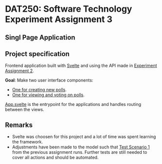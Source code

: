 # DAT250: Software Technology Experiment Assignment 3
## Singl Page Application

## Project specification

Frontend application built with [Svelte](https://svelte.dev/) and using the API made in [Experiment Assignment 2](https://github.com/Tevuz/DAT250-Assignment2/blob/main/dat250-expass2.md).

<b>Goal</b>: Make two user interface components:
-  [One for creating new polls](/app/src/lib/poll_create.svelte).
-  [One for viewing and voting on polls](/app/src/lib/poll_list.svelte).

[App.svelte](/app/src/App.svelte) is the entrypoint for the applications and handles routing between the views.

## Remarks 

- Svelte was choosen for this project and a lot of time was spent learning the framework. 
- Adjustments have been made to the model such that [Test Scenario 1](/src/test/TestScenario1.http) from the previous assignment runs. Further tests are still needed to cover all actions and should be automated. 
